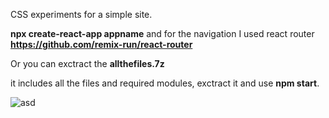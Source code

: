 CSS experiments for a simple site.

<strong>npx create-react-app appname</strong> 
and for the navigation I used react router <strong>https://github.com/remix-run/react-router</strong>

Or you can
exctract the <strong>allthefiles.7z</strong> 

it includes all the files and required modules, exctract it and use <strong>npm start</strong>.

![asd](https://user-images.githubusercontent.com/99166139/163399451-33032fb0-5558-4eb5-930b-300059f49b78.gif)


